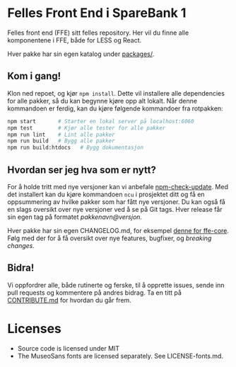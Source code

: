 # Felles Front End i SpareBank 1

Felles front end (FFE) sitt felles repository. Her vil du finne alle komponentene i FFE, både for LESS og React.

Hver pakke har sin egen katalog under [packages/](packages/).

## Kom i gang!

Klon ned repoet, og kjør `npm install`. Dette vil installere alle dependencies for alle pakker, så du kan begynne
kjøre opp alt lokalt. Når denne kommandoen er ferdig, kan du kjøre følgende kommandoer fra rotpakken:


```bash
npm start       # Starter en lokal server på localhost:6060
npm test        # Kjør alle tester for alle pakker
npm run lint    # Lint alle pakker
npm run build   # Bygg alle pakker
npm run build:htdocs   # Bygg dokumentasjon
```

## Hvordan ser jeg hva som er nytt?

For å holde tritt med nye versjoner kan vi anbefale [npm-check-update](https://www.npmjs.com/package/npm-check-updates).
Med det installert kan du kjøre kommandoen `ncu` i prosjektet ditt og få en oppsummering av hvilke pakker som har fått
nye versjoner. Du kan også få en slags oversikt over nye versjoner ved å se på Git tags. Hver release får sin egen tag
på formatet _pakkenavn@versjon_.

Hver pakke har sin egen CHANGELOG.md, for eksempel [denne for ffe-core](packages/ffe-core/CHANGELOG.md). Følg med der
for å få oversikt over nye features, bugfixer, og _breaking changes_.

## Bidra!

Vi oppfordrer alle, både rutinerte og ferske, til å opprette issues, sende inn pull requests og kommentere på andres
bidrag. Ta en titt på [CONTRIBUTE.md](CONTRIBUTE.md) for hvordan du går frem.

# Licenses

* Source code is licensed under MIT
* The MuseoSans fonts are licensed separately. See LICENSE-fonts.md.
